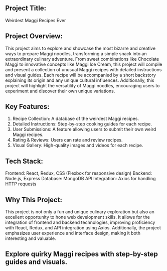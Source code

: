 ## Project Title:
Weirdest Maggi Recipes Ever

## Project Overview:
This project aims to explore and showcase the most bizarre and creative ways to prepare Maggi noodles, transforming a simple snack into an extraordinary culinary adventure. From sweet combinations like Chocolate Maggi to innovative concepts like Maggi Ice Cream, this project will compile and present a collection of unusual Maggi recipes with detailed instructions and visual guides. Each recipe will be accompanied by a short backstory explaining its origin and any unique cultural influences. Additionally, this project will highlight the versatility of Maggi noodles, encouraging users to experiment and discover their own unique variations.

## Key Features:
1. Recipe Collection: A database of the weirdest Maggi recipes.
2. Detailed Instructions: Step-by-step cooking guides for each recipe.
3. User Submissions: A feature allowing users to submit their own weird Maggi recipes.
4. Rating & Reviews: Users can rate and review recipes.
5. Visual Gallery: High-quality images and videos for each recipe.

## Tech Stack:
Frontend: React, Redux, CSS (Flexbox for responsive design)
Backend: Node.js, Express
Database: MongoDB
API Integration: Axios for handling HTTP requests

## Why This Project:
This project is not only a fun and unique culinary exploration but also an excellent opportunity to hone web development skills. It allows for the integration of frontend and backend technologies, improving proficiency with React, Redux, and API integration using Axios. Additionally, the project emphasizes user experience and interface design, making it both interesting and valuable.

## Explore quirky Maggi recipes with step-by-step guides and visuals.

